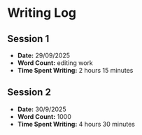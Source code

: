# Writing Log

## Session 1
- **Date:** 29/09/2025
- **Word Count:** editing work
- **Time Spent Writing:** 2 hours 15 minutes

## Session 2
- **Date:** 30/9/2025
- **Word Count:** 1000
- **Time Spent Writing:** 4 hours 30 minutes
